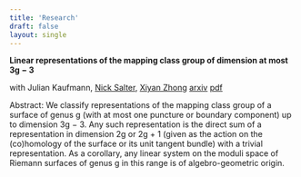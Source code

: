 ```yaml
---
title: 'Research'
draft: false
layout: single
---
```


**Linear representations of the mapping class group of dimension at most 3g − 3**  

with Julian Kaufmann, [Nick Salter](https://nsalter.science.nd.edu/), [Xiyan Zhong](https://xiyan-zhong.github.io/)
[arxiv](https://arxiv.org/abs/2507.11365) [pdf](mcgreps.pdf)  

Abstract: We classify representations of the mapping class group of a surface of genus g (with at
most one puncture or boundary component) up to dimension 3g − 3. Any such representation is the
direct sum of a representation in dimension 2g or 2g + 1 (given as the action on the (co)homology
of the surface or its unit tangent bundle) with a trivial representation. As a corollary, any linear
system on the moduli space of Riemann surfaces of genus g in this range is of algebro-geometric
origin.